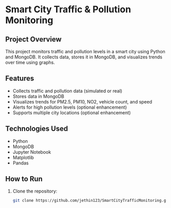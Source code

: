 # Smart City Traffic & Pollution Monitoring

## Project Overview
This project monitors traffic and pollution levels in a smart city using Python and MongoDB. It collects data, stores it in MongoDB, and visualizes trends over time using graphs.

## Features
- Collects traffic and pollution data (simulated or real)
- Stores data in MongoDB
- Visualizes trends for PM2.5, PM10, NO2, vehicle count, and speed
- Alerts for high pollution levels (optional enhancement)
- Supports multiple city locations (optional enhancement)

## Technologies Used
- Python
- MongoDB
- Jupyter Notebook
- Matplotlib
- Pandas

## How to Run
1. Clone the repository:
   ```bash
   git clone https://github.com/jethin123/SmartCityTrafficMonitoring.git
